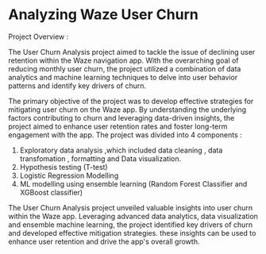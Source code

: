 # Analyzing Waze User Churn

Project Overview :

The User Churn Analysis project aimed to tackle the issue of declining user retention within the Waze navigation app. With the overarching goal of reducing monthly user churn, the project utilized a combination of data analytics and machine learning techniques to delve into user behavior patterns and identify key drivers of churn.

The primary objective of the project was to develop effective strategies for mitigating user churn on the Waze app. By understanding the underlying factors contributing to churn and leveraging data-driven insights, the project aimed to enhance user retention rates and foster long-term engagement with the app.
The project was divided into 4 components :
1. Exploratory data analysis ,which included data cleaning , data transfomation , formatting and Data visualization.
2. Hypothesis testing (T-test)
3. Logistic Regression Modelling
4. ML modelling using ensemble learning (Random Forest Classifier and XGBoost classifier)

 The User Churn Analysis project unveiled valuable insights into user churn within the Waze app. Leveraging advanced data analytics, data visualization and ensemble machine learning, the project identified key drivers of churn and developed effective mitigation strategies. these insights can be used to enhance user retention and drive the app's overall growth. 
